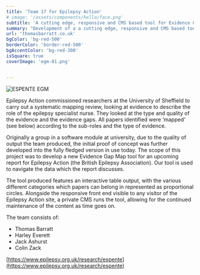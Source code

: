 ```yaml
---
title: 'Team 17 for Epilepsy Action'
# image: '/assets/components/hello/face.png'
subtitle: 'A cutting edge, responsive and CMS based tool for Evidence Gap Mapping.'
summary: "Development of a a cutting edge, responsive and CMS based tool for Evidence Gap Mapping, for use in pieces of major research by Epilepsy Action and the University of Sheffield's School of Health and Related Research. "
url: 'thomasbarratt.co.uk'
bgColor: 'bg-red-500'
borderColor: 'border-red-500'
bgAccentColor: 'bg-red-300'
isSquare: true
coverImage: 'egm-01.png'


---
```


![ESPENTE EGM](/assets/experience/epilepsy-action/map.png "ESPENTE EGM")


Epilepsy Action commissioned researchers at the University of Sheffield to carry out a systematic mapping review, looking at evidence to describe the role of the epilepsy specialist nurse. They looked at the type and quality of the evidence and the evidence gaps. All papers identified were ‘mapped’ (see below) according to the sub-roles and the type of evidence.

Originally a group in a software module at university, due to the quality of output the team produced, the initial proof of concept was further developed into the fully fledged version in use today. The scope of this project was to develop a new Evidence Gap Map tool for an upcoming report for Epilepsy Action (the British Epilepsy Association). Our tool is used to navigate the data which the report discusses.

The tool produced features an interactive table output, with the various different categories which papers can belong in represented as proportional circles. Alongside the responsive front end visible to any visitor of the Epilepsy Action site, a private CMS runs the tool, allowing for the continued maintenance of the content as time goes on.

The team consists of:

- Thomas Barratt
- Harley Everett
- Jack Ashurst
- Colin Zack

[https://www.epilepsy.org.uk/research/espente](https://www.epilepsy.org.uk/research/espente)